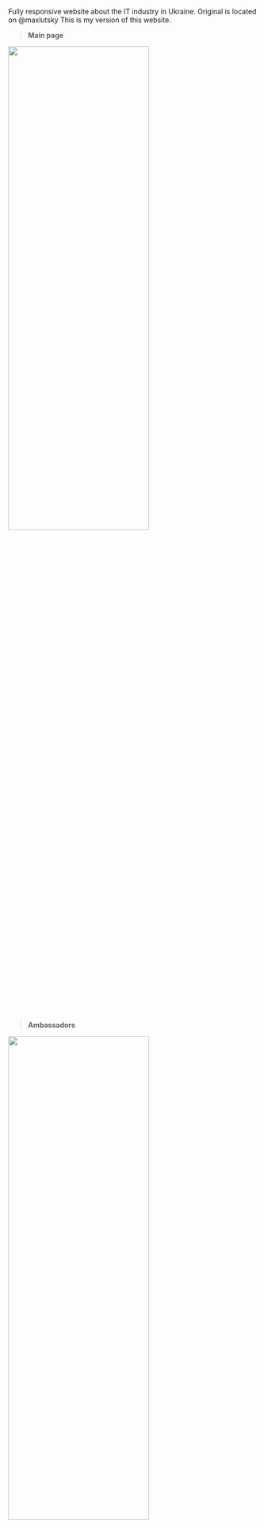 Fully responsive website about the IT industry in Ukraine.
Original is located on @maxlutsky
This is my version of this website.
> **Main page**
<img src="https://github.com/DivnychAndrii/Caritas/blob/master/representation%20files/Main.gif" width="75%" height="50%" />


> **Ambassadors**

<img src="https://github.com/DivnychAndrii/Caritas/blob/master/representation%20files/Ambassadors.gif" width="75%" height="50%" />


> **History**
<img src="https://github.com/DivnychAndrii/Caritas/blob/master/representation%20files/History.gif" width="75%" height="50%" />


> **Facts**
<img src="https://github.com/DivnychAndrii/Caritas/blob/master/representation%20files/Facts.gif" width="75%" height="50%" />


> **About**
<img src="https://github.com/DivnychAndrii/Caritas/blob/master/representation%20files/About.gif" width="75%" height="50%" />

